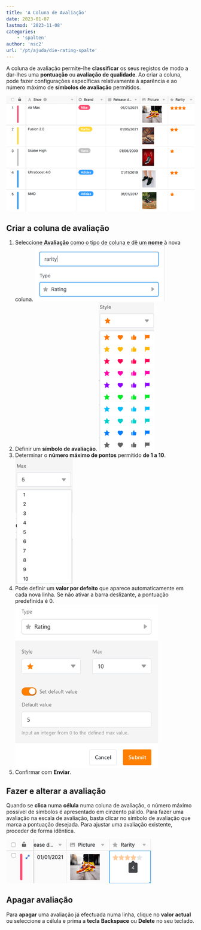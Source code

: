 ```yaml
---
title: 'A Coluna de Avaliação'
date: 2023-01-07
lastmod: '2023-11-08'
categories:
    - 'spalten'
author: 'nsc2'
url: '/pt/ajuda/die-rating-spalte'
---
```


A coluna de avaliação permite-lhe **classificar** os seus registos de modo a dar-lhes uma **pontuação** ou **avaliação de qualidade**. Ao criar a coluna, pode fazer configurações específicas relativamente à aparência e ao número máximo de **símbolos de avaliação** permitidos.

![Tabela de exemplo com uma escala de avaliação](images/example-table-rating-skala-1.png)

## Criar a coluna de avaliação

1. Seleccione **Avaliação** como o tipo de coluna e dê um **nome** à nova coluna.
![Dê um nome à coluna de avaliação.](images/benennen.png)
2. Definir um **símbolo de avaliação**.
![Determinação de um símbolo de avaliação](images/style.png)
3. Determinar o **número máximo de pontos** permitido **de 1 a 10**.
![Determinar a avaliação máxima admissível](images/maximale-bewertung.png)
4. Pode definir um **valor por defeito** que aparece automaticamente em cada nova linha. Se não ativar a barra deslizante, a pontuação predefinida é 0.
![Definir valor padrão numa coluna de avaliação](images/Set-default-value-in-a-rating-column.png)
5. Confirmar com **Enviar**.

## Fazer e alterar a avaliação

Quando se **clica** numa **célula** numa coluna de avaliação, o número máximo possível de símbolos é apresentado em cinzento pálido. Para fazer uma avaliação na escala de avaliação, basta clicar no símbolo de avaliação que marca a pontuação desejada. Para ajustar uma avaliação existente, proceder de forma idêntica.

![Criar e alterar uma avaliação](images/set-and-change-a-rating.png)

## Apagar avaliação

Para **apagar** uma avaliação já efectuada numa linha, clique no **valor actual** ou seleccione a célula e prima a **tecla** **Backspace** ou **Delete** no seu teclado.
